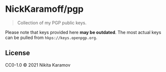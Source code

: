 # NickKaramoff/pgp

> Collection of my PGP public keys.

Please note that keys provided here **may be outdated**. The most actual keys can be pulled from `hkps://keys.openpgp.org`.

## License

CC0-1.0 © 2021 Nikita Karamov

